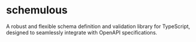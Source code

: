 # schemulous
A robust and flexible schema definition and validation library for TypeScript, designed to seamlessly integrate with OpenAPI specifications.
